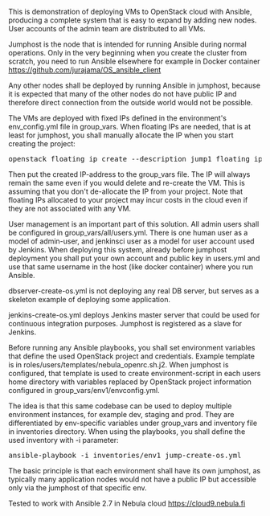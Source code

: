 This is demonstration of deploying VMs to OpenStack cloud with Ansible, producing a complete system that is easy to expand by adding new nodes. User accounts of the admin team are distributed to all VMs.

Jumphost is the node that is intended for running Ansible during normal operations. Only in the very beginning when you create the cluster from scratch, you need to run Ansible elsewhere for example in Docker container <A HREF="https://github.com/jurajama/OS_ansible_client">https://github.com/jurajama/OS_ansible_client</A>

Any other nodes shall be deployed by running Ansible in jumphost, because it is expected that many of the other nodes do not have public IP and therefore direct connection from the outside world would not be possible.

The VMs are deployed with fixed IPs defined in the environment's env_config.yml file in group_vars. When floating IPs are needed, that is at least for jumphost, you shall manually allocate the IP when you start creating the project:
<PRE>openstack floating ip create --description jump1_floating_ip Public-Helsinki-1</PRE>

Then put the created IP-address to the group_vars file. The IP will always remain the same even if you would delete and re-create the VM. This is assuming that you don't de-allocate the IP from your project. Note that floating IPs allocated to your project may incur costs in the cloud even if they are not associated with any VM.

User management is an important part of this solution. All admin users shall be configured in group_vars/all/users.yml. There is one human user as a model of admin-user, and jenkinsci user as a model for user account used by Jenkins. When deploying this system, already before jumphost deployment you shall put your own account and public key in users.yml and use that same username in the host (like docker container) where you run Ansible.

dbserver-create-os.yml is not deploying any real DB server, but serves as a skeleton example of deploying some application.

jenkins-create-os.yml deploys Jenkins master server that could be used for continuous integration purposes. Jumphost is registered as a slave for Jenkins.

Before running any Ansible playbooks, you shall set environment variables that define the used OpenStack project and credentials. Example template is in roles/users/templates/nebula_openrc.sh.j2. When jumphost is configured, that template is used to create environment-script in each users home directory with variables replaced by OpenStack project information configured in group_vars/env1/envconfig.yml.

The idea is that this same codebase can be used to deploy multiple environment instances, for example dev, staging and prod. They are differentiated by env-specific variables under group_vars and inventory file in inventories directory. When using the playbooks, you shall define the used inventory with -i parameter:

<PRE>ansible-playbook -i inventories/env1 jump-create-os.yml</PRE>

The basic principle is that each environment shall have its own jumphost, as typically many application nodes would not have a public IP but accessible only via the jumphost of that specific env.

Tested to work with Ansible 2.7 in Nebula cloud <A HREF="https://cloud9.nebula.fi">https://cloud9.nebula.fi</A>
